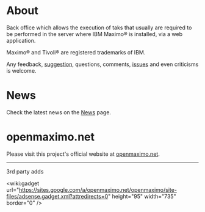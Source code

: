 # About #
Back office which allows the execution of taks that usually are required to be performed in the server where IBM Maximo® is installed, via a web application.

Maximo® and Tivoli® are registered trademarks of IBM.

Any feedback, [suggestion](Suggestions.md), questions, comments, [issues](http://code.google.com/p/maximobackoffice/issues/list) and even criticisms is welcome.

# News #
Check the latest news on the [News](News.md) page.

# openmaximo.net #
Please visit this project's official website at [openmaximo.net](http://www.openmaximo.net/).


---

3rd party adds

&lt;wiki:gadget url="https://sites.google.com/a/openmaximo.net/openmaximo/site-files/adsense.gadget.xml?attredirects=0" height="95" width="735" border="0" /&gt;